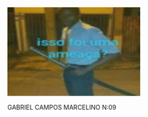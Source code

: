 <!DOCTYPE html>
<html>
<head>
</head>
<body>
<img src="ango.jpg" width="300px" height="200px">
<p>  GABRIEL CAMPOS MARCELINO N:09<br>
<br>

  </p>

</body>
</html>

